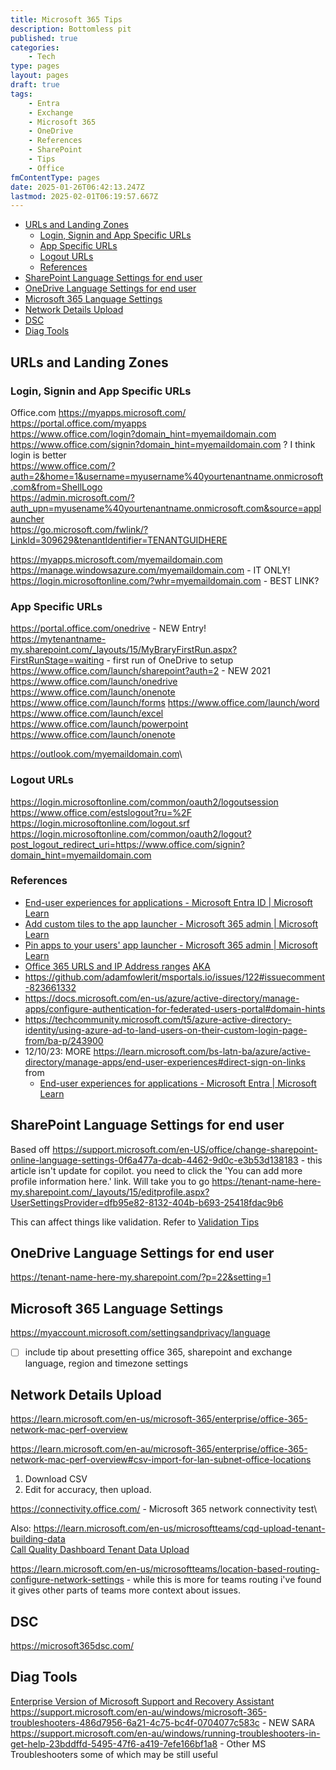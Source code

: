 ```yaml
---
title: Microsoft 365 Tips
description: Bottomless pit
published: true
categories:
    - Tech
type: pages
layout: pages
draft: true
tags:
    - Entra
    - Exchange
    - Microsoft 365
    - OneDrive
    - References
    - SharePoint
    - Tips
    - Office
fmContentType: pages
date: 2025-01-26T06:42:13.247Z
lastmod: 2025-02-01T06:19:57.667Z
---
```


<!--- cSpell:disable --->
* [URLs and Landing Zones](#urls-and-landing-zones)
  * [Login, Signin and App Specific URLs](#login-signin-and-app-specific-urls)
  * [App Specific URLs](#app-specific-urls)
  * [Logout URLs](#logout-urls)
  * [References](#references)
* [SharePoint Language Settings for end user](#sharepoint-language-settings-for-end-user)
* [OneDrive Language Settings for end user](#onedrive-language-settings-for-end-user)
* [Microsoft 365 Language Settings](#microsoft-365-language-settings)
* [Network Details Upload](#network-details-upload)
* [DSC](#dsc)
* [Diag Tools](#diag-tools)
<!--- cSpell:enable --->

## URLs and Landing Zones

### Login, Signin and App Specific URLs

Office.com
<https://myapps.microsoft.com/>\
<https://portal.office.com/myapps>\
<https://www.office.com/login?domain_hint=myemaildomain.com>\
<https://www.office.com/signin?domain_hint=myemaildomain.com> ? I think login is better\
<https://www.office.com/?auth=2&home=1&username=myusername%40yourtenantname.onmicrosoft.com&from=ShellLogo>\
<https://admin.microsoft.com/?auth_upn=myusename%40yourtenantname.onmicrosoft.com&source=applauncher>\
<https://go.microsoft.com/fwlink/?LinkId=309629&tenantIdentifier=TENANTGUIDHERE>

<https://myapps.microsoft.com/myemaildomain.com>\
<https://manage.windowsazure.com/myemaildomain.com> - IT ONLY!\
<https://login.microsoftonline.com/?whr=myemaildomain.com> - BEST LINK?

### App Specific URLs

<https://portal.office.com/onedrive> - NEW Entry!\
<https://mytenantname-my.sharepoint.com/_layouts/15/MyBraryFirstRun.aspx?FirstRunStage=waiting> - first run of OneDrive to setup\
<https://www.office.com/launch/sharepoint?auth=2> - NEW 2021
<https://www.office.com/launch/onedrive>
<https://www.office.com/launch/onenote>
<https://www.office.com/launch/forms>
<https://www.office.com/launch/word>
<https://www.office.com/launch/excel>
<https://www.office.com/launch/powerpoint>
<https://www.office.com/launch/onenote>

<https://outlook.com/myemaildomain.com>\

### Logout URLs

<https://login.microsoftonline.com/common/oauth2/logoutsession>
<https://www.office.com/estslogout?ru=%2F>
<https://login.microsoftonline.com/logout.srf>
<https://login.microsoftonline.com/common/oauth2/logout?post_logout_redirect_uri=https://www.office.com/signin?domain_hint=myemaildomain.com>

### References

* [End-user experiences for applications - Microsoft Entra ID | Microsoft Learn](https://learn.microsoft.com/en-us/entra/identity/enterprise-apps/end-user-experiences)
* [Add custom tiles to the app launcher - Microsoft 365 admin | Microsoft Learn](https://learn.microsoft.com/en-us/microsoft-365/admin/manage/customize-the-app-launcher?view=o365-worldwide)
* [Pin apps to your users' app launcher - Microsoft 365 admin | Microsoft Learn](https://learn.microsoft.com/en-us/microsoft-365/admin/manage/pin-apps-to-app-launcher?view=o365-worldwide)
* [Office 365 URLS and IP Address ranges](https://support.office.com/en-us/article/Office-365-URLs-and-IP-address-ranges-8548a211-3fe7-47cb-abb1-355ea5aa88a2?ui=en-US&rs=en-US&ad=US&fromAR=1) [AKA](https://aka.ms/o365endpoints)
* <https://github.com/adamfowlerit/msportals.io/issues/122#issuecomment-823661332>
* <https://docs.microsoft.com/en-us/azure/active-directory/manage-apps/configure-authentication-for-federated-users-portal#domain-hints>
* <https://techcommunity.microsoft.com/t5/azure-active-directory-identity/using-azure-ad-to-land-users-on-their-custom-login-page-from/ba-p/243900>
* 12/10/23: MORE <https://learn.microsoft.com/bs-latn-ba/azure/active-directory/manage-apps/end-user-experiences#direct-sign-on-links> from
  * [End-user experiences for applications - Microsoft Entra | Microsoft Learn](https://learn.microsoft.com/bs-latn-ba/azure/active-directory/manage-apps/end-user-experiences)

## SharePoint Language Settings for end user

Based off <https://support.microsoft.com/en-US/office/change-sharepoint-online-language-settings-0f6a477a-dcab-4462-9d0c-e3b53d138183> - this article isn't update for copilot. you need to click the 'You can add more profile information here.' link. Will take you to go <https://tenant-name-here-my.sharepoint.com/_layouts/15/editprofile.aspx?UserSettingsProvider=dfb95e82-8132-404b-b693-25418fdac9b6>

This can affect things like validation. Refer to [Validation Tips](sharepoint-references.html#validation-tips)

## OneDrive Language Settings for end user

<https://tenant-name-here-my.sharepoint.com/?p=22&setting=1>

## Microsoft 365 Language Settings

<https://myaccount.microsoft.com/settingsandprivacy/language>

* [ ] include tip about presetting office 365, sharepoint and exchange language, region and timezone settings

## Network Details Upload

<https://learn.microsoft.com/en-us/microsoft-365/enterprise/office-365-network-mac-perf-overview>

<https://learn.microsoft.com/en-au/microsoft-365/enterprise/office-365-network-mac-perf-overview#csv-import-for-lan-subnet-office-locations>

1. Download CSV
2. Edit for accuracy, then upload.

<https://connectivity.office.com/> -  Microsoft 365 network connectivity test\

Also:
<https://learn.microsoft.com/en-us/microsoftteams/cqd-upload-tenant-building-data>\
[Call Quality Dashboard Tenant Data Upload](https://cqd.teams.microsoft.com/spd/#/TenantDataUpload)

<https://learn.microsoft.com/en-us/microsoftteams/location-based-routing-configure-network-settings> - while this is more for teams routing i've found it gives other parts of teams more context about issues.

## DSC

<https://microsoft365dsc.com/>

## Diag Tools

[Enterprise Version of Microsoft Support and Recovery Assistant](https://www.microsoft.com/en-au/download/details.aspx?id=103391)\
<https://support.microsoft.com/en-au/windows/microsoft-365-troubleshooters-486d7956-6a21-4c75-bc4f-0704077c583c> - NEW SARA
<https://support.microsoft.com/en-au/windows/running-troubleshooters-in-get-help-23bddffd-5495-47f6-a419-7efe166bf1a8> - Other MS Troubleshooters some of which may be still useful
